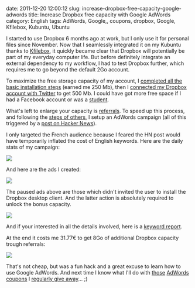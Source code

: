 date: 2011-12-20 12:00:12
slug: increase-dropbox-free-capacity-google-adwords
title: Increase Dropbox free capacity with Google AdWords
category: English
tags: AdWords, Google,, coupons, dropbox, Google, Kfilebox, Kubuntu, Ubuntu

I started to use Dropbox 6 months ago at work, but I only use it for personal files since November. Now that I seamlessly integrated it on my Kubuntu thanks to [Kfilebox](http://kdropbox.deuteros.es), it quickly became clear that Dropbox will potentially be part of my everyday computer life. But before definitely integrate an external dependency to my workflow, I had to test Dropbox further, which requires me to go beyond the default 2Go account.

To maximize the free storage capacity of my account, I [completed all the basic installation steps](http://dropbox.com/gs) (earned me 250 Mb), then I [connected my Dropbox account with Twitter](http://dropbox.com/free) to get 500 Mb. I could have got more free space if I had a Facebook account or was a [student](http://dropbox.com/edu).

What's left to enlarge your capacity is [referrals](http://dropbox.com/account#referrals). To speed up this process, and following the [steps of others](http://vladik.rikhter.org/2011/09/22/maxing-out-your-dropbox-referrals-how-i-got-16gb-for-less-than-10/), I setup an AdWords campaign (all of this triggered by a [post on Hacker News](http://news.ycombinator.com/item?id=3126173)).

I only targeted the French audience because I feared the HN post would have temporarily inflated the cost of English keywords. Here are the daily stats of my campaign:

![](/static/uploads/2011/12/dropbox-adwords-campaign-daily-stats.png)

And here are the ads I created:

![](/static/uploads/2011/12/dropbox-adwords-campaign-text-ads-details.png)

The paused ads above are those which didn't invited the user to install the Dropbox desktop client. And the latter action is absolutely required to unlock the bonus capacity.

![](/static/uploads/2011/12/dropbox-referrals.png)

And if your interested in all the details involved, here is a [keyword report](/static/uploads/2011/12/dropbox-adwords-campaign-keyword-report.pdf).

At the end it costs me 31.77€ to get 8Go of additional Dropbox capacity trough referrals:

![](/static/uploads/2011/12/dropbox-adwords-campaign-france-report.png)

That's not cheap, but was a fun hack and a great excuse to learn how to use Google AdWords. And next time I know what I'll do with [those](http://kevin.deldycke.com/2009/12/deux-bons-50-euros-offerts-google-adwords/) [AdWords coupons](http://kevin.deldycke.com/2010/02/google-adwords-bon-reduction-75-euros-offert/) I [regularly give away](http://kevin.deldycke.com/2010/10/75-euros-de-publicite-offerte-sur-google-adword/)... ;)

